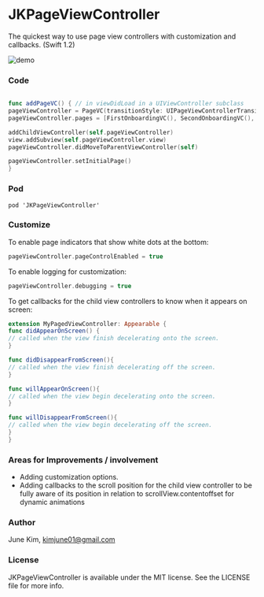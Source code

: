 JKPageViewController
=================

The quickest way to use page view controllers with customization and callbacks. (Swift 1.2)

![demo](http://i.imgur.com/29s1wgj.gif)

### Code
``` swift

func addPageVC() { // in viewDidLoad in a UIViewController subclass
pageViewController = PageVC(transitionStyle: UIPageViewControllerTransitionStyle.Scroll, navigationOrientation: .Horizontal, options: nil)
pageViewController.pages = [FirstOnboardingVC(), SecondOnboardingVC(), ThirdOnboardingVC()]

addChildViewController(self.pageViewController)
view.addSubview(self.pageViewController.view)
pageViewController.didMoveToParentViewController(self)

pageViewController.setInitialPage()
}

```

### Pod
``` 
pod 'JKPageViewController'
```

### Customize
To enable page indicators that show white dots at the bottom:
``` swift
pageViewController.pageControlEnabled = true
```

To enable logging for customization:
``` swift
pageViewController.debugging = true
```

To get callbacks for the child view controllers to know when it appears on screen:
``` swift
extension MyPagedViewController: Appearable {
func didAppearOnScreen() {
// called when the view finish decelerating onto the screen.
}

func didDisappearFromScreen(){
// called when the view finish decelerating off the screen.
}

func willAppearOnScreen(){
// called when the view begin decelerating onto the screen.
}

func willDisappearFromScreen(){
// called when the view begin decelerating off the screen.
}
}
```


### Areas for Improvements / involvement
* Adding customization options.
* Adding callbacks to the scroll position for the child view controller to be fully aware of its position in relation to scrollView.contentoffset for dynamic animations

### Author

June Kim, kimjune01@gmail.com

### License

JKPageViewController is available under the MIT license. See the LICENSE file for more info.

